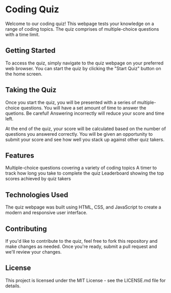 # Coding Quiz
Welcome to our coding quiz! This webpage tests your knowledge on a range of coding topics. The quiz comprises of multiple-choice questions with a time limit. 

## Getting Started
To access the quiz, simply navigate to the quiz webpage on your preferred web browser. You can start the quiz by clicking the "Start Quiz" button on the home screen.

## Taking the Quiz
Once you start the quiz, you will be presented with a series of multiple-choice questions. You will have a set amount of time to answer the quetions. Be careful! Answering incorrectly will reduce your score and time left.

At the end of the quiz, your score will be calculated based on the number of questions you answered correctly. You will be given an opportunity to submit your score and see how well you stack up against other quiz takers.

## Features
Multiple-choice questions covering a variety of coding topics
A timer to track how long you take to complete the quiz
Leaderboard showing the top scores achieved by quiz takers

## Technologies Used
The quiz webpage was built using HTML, CSS, and JavaScript to create a modern and responsive user interface.

## Contributing
If you'd like to contribute to the quiz, feel free to fork this repository and make changes as needed. Once you're ready, submit a pull request and we'll review your changes.

## License
This project is licensed under the MIT License - see the LICENSE.md file for details.